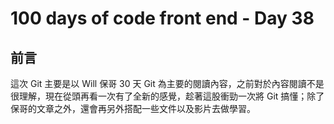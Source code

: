 # 100 days of code front end - Day 38
## 前言
這次 Git 主要是以 Will 保哥 30 天 Git 為主要的閱讀內容，之前對於內容閱讀不是很理解，現在從頭再看一次有了全新的感覺，趁著這股衝勁一次將 Git 搞懂；除了保哥的文章之外，還會再另外搭配一些文件以及影片去做學習。